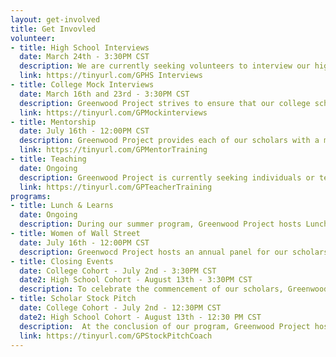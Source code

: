 ```yaml
---
layout: get-involved
title: Get Invovled
volunteer:
- title: High School Interviews
  date: March 24th - 3:30PM CST
  description: We are currently seeking volunteers to interview our high school cohort candidates for admission to the program. This opportunity consists of attending a 30- minute training at 3:30PM CST followed by two back-to- back interview slots at 4:00PM and 4:30PM. The Greenwood Project will provide interviewers with a feedback form to be submitted after the interview.
  link: https://tinyurl.com/GPHS Interviews
- title: College Mock Interviews
  date: March 16th and 23rd - 3:30PM CST
  description: Greenwood Project strives to ensure that our college scholars are prepared for professional interviews. This opportunity consists of attending a 30-minute training at 3:30PM CST followed by two back to back interview slots at 4:00PM and 4:30PM. The Greenwood Project will provide interviewer with a feedback form to be submitted after the mock interview.
  link: https://tinyurl.com/GPMockinterviews
- title: Mentorship
  date: July 16th - 12:00PM CST
  description: Greenwood Project provides each of our scholars with a mentor as a resource during their internship journey. Our goal is that our students build a strong relationship with their mentor that can continue after our program is over. In order to become a mentor, we require attendance to one of our multiple mentor training sessions.
  link: https://tinyurl.com/GPMentorTraining
- title: Teaching
  date: Ongoing
  description: Greenwood Project is currently seeking individuals or teams to teach financial industry concept classes to our high school cohort. If you are interested in teaching a class, we require attendance to a teaching training session.
  link: https://tinyurl.com/GPTeacherTraining
programs:
- title: Lunch & Learns
  date: Ongoing
  description: During our summer program, Greenwood Project hosts Lunch & Learn events for financial companies to introduce themselves to our college or high school cohort.
- title: Women of Wall Street
  date: July 16th - 12:00PM CST
  description: Greenwocd Project hosts an annual panel for our scholars consisting of prominent women who have made an impact on the finance industry
- title: Closing Events
  date: College Cohort - July 2nd - 3:30PM CST
  date2: High School Cohort - August 13th - 3:30PM CST
  description: To celebrate the commencement of our scholars, Greenwood Project hosts a closing event for both our high school and college cohorts similar to that of a graduation ceremony.
- title: Scholar Stock Pitch
  date: College Cohort - July 2nd - 12:30PM CST
  date2: High School Cohort - August 13th - 12:30 PM CST
  description:  At the conclusion of our program, Greenwood Project hosts a "Shark Tank" style stock pitch for our college and high school scholars, In small groups, scholars pitch a single stock to a panel of judges. In preparation for the stock pitch event, Greenwood Project provides our scholars with a stock pitch coach to assist with this process. Ideally, these coaches will be available to assist our scholars several times a week at 4:30 PM CST through the 4-week training period. To express interest in becoming a stock pitch coach.
  link: https://tinyurl.com/GPStockPitchCoach
---
```

